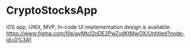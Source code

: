 # CryptoStocksApp

iOS app, UIKit, MVP, In-code UI implementation
design is available: https://www.figma.com/file/ayMtcl2nDE2PwZydKtMwOX/Untitled?node-id=0%3A1
